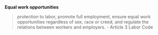 
**Equal work opportunities**
> protection to labor, promote full employment, ensure equal work opportunities regardless of sex, race or creed, and regulate the relations between workers and employers. - Article 3 Labor Code
